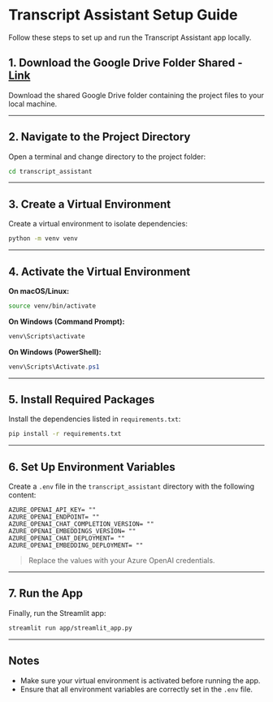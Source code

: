 # Transcript Assistant Setup Guide

Follow these steps to set up and run the Transcript Assistant app locally.

## 1. Download the Google Drive Folder Shared - [Link](https://drive.google.com/drive/folders/1Y8Kcyw45EwXXlR2GuRrfMcUGr2nwBqdL?usp=sharing)

Download the shared Google Drive folder containing the project files to your local machine.

---

## 2. Navigate to the Project Directory

Open a terminal and change directory to the project folder:

```bash
cd transcript_assistant
````

---

## 3. Create a Virtual Environment

Create a virtual environment to isolate dependencies:

```bash
python -m venv venv
```

---

## 4. Activate the Virtual Environment

**On macOS/Linux:**

```bash
source venv/bin/activate
```

**On Windows (Command Prompt):**

```cmd
venv\Scripts\activate
```

**On Windows (PowerShell):**

```powershell
venv\Scripts\Activate.ps1
```

---

## 5. Install Required Packages

Install the dependencies listed in `requirements.txt`:

```bash
pip install -r requirements.txt
```

---

## 6. Set Up Environment Variables

Create a `.env` file in the `transcript_assistant` directory with the following content:

```env
AZURE_OPENAI_API_KEY= ""
AZURE_OPENAI_ENDPOINT= ""
AZURE_OPENAI_CHAT_COMPLETION_VERSION= ""
AZURE_OPENAI_EMBEDDINGS_VERSION= ""
AZURE_OPENAI_CHAT_DEPLOYMENT= ""
AZURE_OPENAI_EMBEDDING_DEPLOYMENT= ""
```

> Replace the values with your Azure OpenAI credentials.

---

## 7. Run the App

Finally, run the Streamlit app:

```bash
streamlit run app/streamlit_app.py
```

---

## Notes

* Make sure your virtual environment is activated before running the app.
* Ensure that all environment variables are correctly set in the `.env` file.
